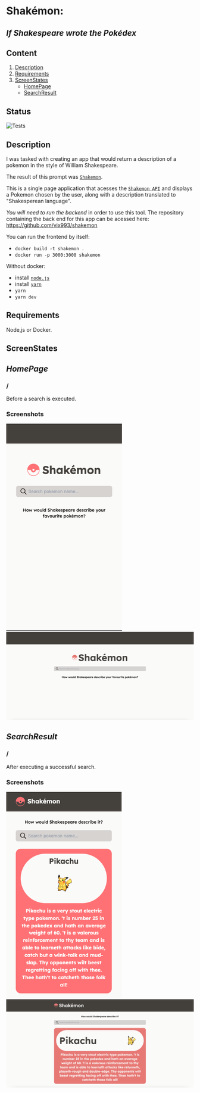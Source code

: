 # Shakémon:
## *If Shakespeare wrote the Pokédex*

## Content

1. [Description](#Motivation) 
2. [Requirements](#Requirements)
3. [ScreenStates](#API)
    - [HomePage](#Pokémon)
    - [SearchResult](#HealthCheck)

## Status

![Tests](https://github.com/vix993/shakemon-front/actions/workflows/e2e.js.yml/badge.svg)

## Description

I was tasked with creating an app that would return a description of a pokemon in the style of William Shakespeare.

The result of this prompt was [`Shakemon`](https://shakemon.vercel.app/).

This is a single page application that acesses the [`Shakemon API`](https://github.com/vix993/shakemon) and displays a Pokemon chosen by the user, along with a description translated to "Shakesperean language".

*You will need to run the backend* in order to use this tool. The repository containing the back end for this app can be acessed here: https://github.com/vix993/shakemon

You can run the frontend by itself: 
- `docker build -t shakemon .`
- `docker run -p 3000:3000 shakemon`

Without docker:
- install [`node.js`](https://nodejs.org/en/download/)
- install [`yarn`](https://classic.yarnpkg.com/lang/en/docs/install/#mac-stable)
- `yarn`
- `yarn dev`

## Requirements

Node,js or Docker.

## ScreenStates
## *HomePage*

### /
Before a search is executed.
### Screenshots
<img src="./presentation/homepage-mobile.png" />
<img src="./presentation/homepage-web.png" />

## *SearchResult*

### /
After executing a successful search.
### Screenshots
<img src="./presentation/searchresult-mobile.png" />
<img src="./presentation/searchresult-web.png" />


